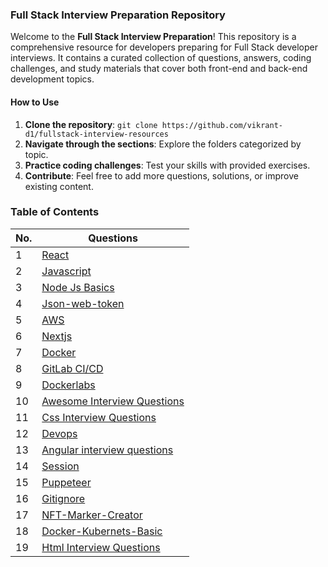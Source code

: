 ### Full Stack Interview Preparation Repository

Welcome to the **Full Stack Interview Preparation**! This repository is a comprehensive resource for developers preparing for Full Stack developer interviews. It contains a curated collection of questions, answers, coding challenges, and study materials that cover both front-end and back-end development topics.

#### How to Use

1. **Clone the repository**: `git clone https://github.com/vikrant-d1/fullstack-interview-resources`
2. **Navigate through the sections**: Explore the folders categorized by topic.
3. **Practice coding challenges**: Test your skills with provided exercises.
4. **Contribute**: Feel free to add more questions, solutions, or improve existing content.

### Table of Contents

| No. | Questions |
| --- | --------- |
|1  | [React](https://github.com/vikrant-d1/Learn/tree/_vikrant/react) |
|2  | [Javascript](https://github.com/vikrant-d1/Learn/tree/_vikrant/Javascript) |
|3 | [Node Js Basics](https://github.com/learning-zone/nodejs-basics) |  
|4  | [Json-web-token](https://github.com/auth0/node-jsonwebtoken) |
|5  | [AWS](https://github.com/vikrant-d1/Learn/tree/_vikrant/AWS) |
|6  | [Nextjs](https://github.com/vikrant-d1/Learn/tree/_vikrant/nextjs) |
|7  | [Docker](https://github.com/vikrant-d1/Learn/tree/_vikrant/Docker) |
|8  | [GitLab CI/CD](https://github.com/vikrant-d1/Learn/tree/_vikrant/GitLabCICD) |
|9  | [Dockerlabs](https://github.com/collabnix/dockerlabs) |
|10  | [Awesome Interview Questions](https://github.com/DopplerHQ/awesome-interview-questions) |
|11  | [Css Interview Questions](https://github.com/learning-zone/css-basics) |
|12  | [Devops](https://github.com/Tikam02/DevOps-Guide) |
|13  | [Angular interview questions](https://github.com/sudheerj/angular-interview-questions) |
|14  | [Session](https://github.com/expressjs/session) |
|15  | [Puppeteer](https://github.com/puppeteer/puppeteer) |
|16  | [Gitignore](https://github.com/github/gitignore) |
|17 | [NFT-Marker-Creator](https://github.com/Carnaux/NFT-Marker-Creator) |
|18  | [Docker-Kubernets-Basic](https://github.com/learning-zone/docker-and-kubernetes-basics) |
|19  | [Html Interview Questions](https://github.com/learning-zone/html-basics) |




